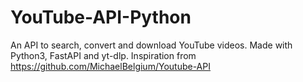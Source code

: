 # YouTube-API-Python
An API to search, convert and download YouTube videos. Made with Python3, FastAPI and yt-dlp. Inspiration from https://github.com/MichaelBelgium/Youtube-API
